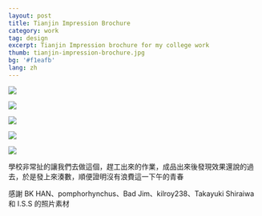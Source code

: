```yaml
---
layout: post
title: Tianjin Impression Brochure
category: work
tag: design
excerpt: Tianjin Impression brochure for my college work
thumb: tianjin-impression-brochure.jpg
bg: '#f1eafb'
lang: zh
---
```


<p><img src="{{ site.file }}/tianjin-impression-brochure-01.jpg"></p>

<p><img src="{{ site.file }}/tianjin-impression-brochure-02.jpg"></p>

<p><img src="{{ site.file }}/tianjin-impression-brochure-03.jpg"></p>

<p><img src="{{ site.file }}/tianjin-impression-brochure-04.jpg"></p>

<p><img src="{{ site.file }}/tianjin-impression-brochure-05.jpg"></p>

<div class=txt>
<p>學校非常扯的讓我們去做這個，趕工出來的作業，成品出來後發現效果還說的過去，於是發上來湊數，順便證明沒有浪費這一下午的青春</p>
<p>感謝 BK HAN、pomphorhynchus、Bad Jim、kilroy238、Takayuki Shiraiwa 和 I.S.S 的照片素材</p>
</div>